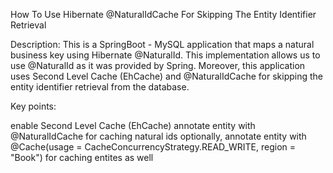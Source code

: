 How To Use Hibernate @NaturalIdCache For Skipping The Entity Identifier Retrieval

Description: This is a SpringBoot - MySQL application that maps a natural business key using Hibernate @NaturalId. This implementation allows us to use @NaturalId as it was provided by Spring. Moreover, this application uses Second Level Cache (EhCache) and @NaturalIdCache for skipping the entity identifier retrieval from the database.

Key points:

enable Second Level Cache (EhCache)
annotate entity with @NaturalIdCache for caching natural ids
optionally, annotate entity with @Cache(usage = CacheConcurrencyStrategy.READ_WRITE, region = "Book") for caching entites as well
